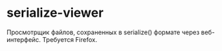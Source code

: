 # serialize-viewer
Просмотрщик файлов, сохраненных в serialize() формате через веб-интерфейс.
Требуется Firefox.
